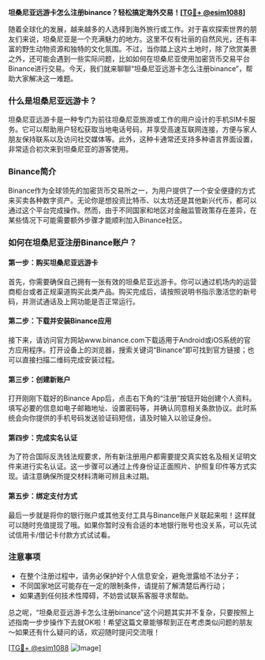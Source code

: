 **坦桑尼亚远游卡怎么注册binance？轻松搞定海外交易！[[TG💪+ @esim1088](https://t.me/s/esim1088)]**

随着全球化的发展，越来越多的人选择到海外旅行或工作。对于喜欢探索世界的朋友们来说，坦桑尼亚是一个充满魅力的地方。这里不仅有壮丽的自然风光，还有丰富的野生动物资源和独特的文化氛围。不过，当你踏上这片土地时，除了欣赏美景之外，还可能会遇到一些实际问题，比如如何在坦桑尼亚使用加密货币交易平台Binance进行交易。今天，我们就来聊聊“坦桑尼亚远游卡怎么注册binance”，帮助大家解决这一难题。

### 什么是坦桑尼亚远游卡？

坦桑尼亚远游卡是一种专门为前往坦桑尼亚旅游或工作的用户设计的手机SIM卡服务。它可以帮助用户轻松获取当地电话号码，并享受高速互联网连接，方便与家人朋友保持联系以及访问社交媒体等。此外，这种卡通常还支持多种语言界面设置，非常适合初次来到坦桑尼亚的游客使用。

### Binance简介

Binance作为全球领先的加密货币交易所之一，为用户提供了一个安全便捷的方式来买卖各种数字资产。无论你是想投资比特币、以太坊还是其他新兴代币，都可以通过这个平台完成操作。然而，由于不同国家和地区对金融监管政策存在差异，在某些情况下可能需要额外步骤才能顺利加入Binance社区。

### 如何在坦桑尼亚注册Binance账户？

#### 第一步：购买坦桑尼亚远游卡
首先，你需要确保自己拥有一张有效的坦桑尼亚远游卡。你可以通过机场内的运营商柜台或者正规渠道购买此类产品。购买完成后，请按照说明书指示激活您的新号码，并测试通话及上网功能是否正常运行。

#### 第二步：下载并安装Binance应用
接下来，请访问官方网站www.binance.com下载适用于Android或iOS系统的官方应用程序。打开设备上的浏览器，搜索关键词“Binance”即可找到官方链接；也可以直接扫描二维码完成安装过程。

#### 第三步：创建新账户
打开刚刚下载好的Binance App后，点击右下角的“注册”按钮开始创建个人资料。填写必要的信息如电子邮箱地址、设置密码等，并确认同意相关条款协议。此时系统会向你提供的手机号码发送验证码短信，请及时输入以验证身份。

#### 第四步：完成实名认证
为了符合国际反洗钱法规要求，所有新注册用户都需要提交真实姓名及相关证明文件来进行实名认证。这一步骤可以通过上传身份证正面照片、护照复印件等方式实现。请注意确保所提交材料清晰可辨且未过期。

#### 第五步：绑定支付方式
最后一步就是将你的银行账户或其他支付工具与Binance账户关联起来啦！这样就可以随时充值提现了哦。如果你暂时没有合适的本地银行账号也没关系，可以先试试信用卡/借记卡付款方式试试看。

### 注意事项
- 在整个注册过程中，请务必保护好个人信息安全，避免泄露给不法分子；
- 不同国家地区可能存在一定的限制条件，请提前了解清楚后再行动；
- 如果遇到任何技术性障碍，不妨尝试联系客服寻求帮助。

总之呢，“坦桑尼亚远游卡怎么注册binance”这个问题其实并不复杂，只要按照上述指南一步步操作下去就OK啦！希望这篇文章能够帮到正在考虑类似问题的朋友～如果还有什么疑问的话，欢迎随时提问交流哦！

[[TG💪+ @esim1088](https://t.me/s/esim1088) ![Image](https://i.postimg.cc/4NQfJmqS/Snipaste-2025-05-13-00-14-12.png)]